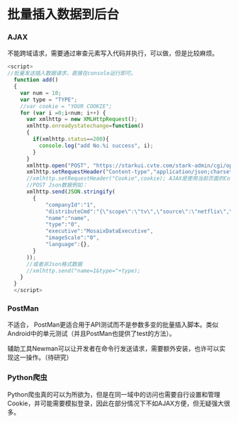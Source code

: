 # 批量插入数据到后台

### AJAX
不能跨域请求，需要通过审查元素写入代码并执行，可以做，但是比较麻烦。

``` js
<script>
//批量发送插入数据请求，直接在console运行即可。
  function add()
  {
    var num = 10;
    var type = "TYPE";
    //var cookie = "YOUR COOKIE";
    for (var i =0;i<num; i++) {
      var xmlhttp = new XMLHttpRequest();
      xmlhttp.onreadystatechange=function()
      {
        if(xmlhttp.status==200){
          console.log("add No.%i success", i);
        }
      }
      xmlhttp.open("POST", "https://starkui.cvte.com/stark-admin/cgi/operation/content/new", true);
      xmlhttp.setRequestHeader("Content-type","application/json;charset=UTF-8");
      //xmlhttp.setRequestHeader("Cookie",cookie); AJAX是使用当前页面的Cookie因此不需也无法设置Cookie，这一句在命令行中将报错，如果要改变Cookie需要使用js的document修改。
      //POST Json数据例如：
      xmlhttp.send(JSON.stringify(
        {
        	"companyId":"1",
        	"distributeCmd":"{\"scope\":\"tv\",\"source\":\"netflix\",\"interceptBind\":false,\"id\":0}",
        	"name":"name",
        	"type":"0",
        	"executive":"MosaixDataExecutive",
        	"imageScale":"0",
        	"language":{},
        }
      ));
      //或者非Json格式数据
      //xmlhttp.send("name=1&type="+type);
    }
  }
  </script>
```

### PostMan
不适合， PostMan更适合用于API测试而不是参数多变的批量插入脚本。类似Android中的单元测试（并且PostMan也提供了test的方法）。

辅助工具Newman可以让开发者在命令行发送请求，需要额外安装，也许可以实现这一操作。（待研究）

### Python爬虫
Python爬虫真的可以为所欲为，但是在同一域中的访问也需要自行设置和管理Cookie，并可能需要模拟登录，因此在部分情况下不如AJAX方便，但无疑强大很多。
